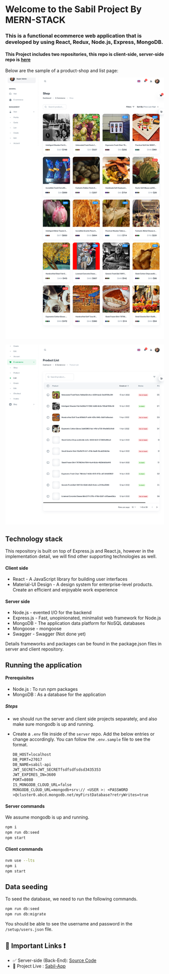 # Welcome to the Sabil Project By MERN-STACK
### This is a functional ecommerce web application that is developed by using React, Redux, Node.js, Express, MongoDB.
#### This Project includes two repositories, this repo is client-side, server-side repo is [here](https://github.com/shakilhasan/sabil-api)

Below are the sample of a product-shop and list page:

![Product List Page](docs/images/product-shop.png)

![Product List Page](docs/images/product-list-search.png)

## Technology stack

This repository is built on top of Express.js and React.js, however in the implementation detail, we will find other supporting technologies as well.

#### Client side

- React - A JavaScript library for building user interfaces
- Material-UI Design - A design system for enterprise-level products. Create an efficient and enjoyable work experience

#### Server side

- Node.js - evented I/O for the backend
- Express.js - Fast, unopinionated, minimalist web framework for Node.js
- MongoDB - The application data platform for NoSQL databases
- Mongoose - mongoose
- Swagger - Swagger (Not done yet)

Details frameworks and packages can be found in the package.json files in server and client repository.
## Running the application
#### Prerequisites

- Node.js : To run npm packages
- MongoDB : As a database for the application

##### Steps

- we should run the server and client side projects separately, and also make sure mongodb is up and running.
- Create a `.env` file inside of the `server` repo. Add the below entries or change accordingly. You can follow the `.env.sample` file to see the format.

  ```
  DB_HOST=localhost
  DB_PORT=27017
  DB_NAME=sabil-api
  JWT_SECRET=JWT_SECRETfsdfsdfsdsd3435353
  JWT_EXPIRES_IN=3600
  PORT=8080
  IS_MONGODB_CLOUD_URL=false
  MONGODB_CLOUD_URL=mongodb+srv:// <USER >: <PASSWORD >@cluster0.abcd.mongodb.net/myFirstDatabase?retryWrites=true
  ```

#### Server commands
We assume mongodb is up and running.
```sh
npm i
npm run db:seed
npm start
```

#### Client commands

```sh
nvm use --lts
npm i
npm start
```

## Data seeding

To seed the database, we need to run the following commands.

```sh
npm run db:seed
npm run db:migrate
```

You should be able to see the username and password in the `/setup/users.json` file.

## 🔗 Important Links ❗
- ✅ Server-side (Back-End):  [Source Code](https://github.com/shakilhasan/sabil-api)
- 🔴 Project Live : [Sabil-App](https://sabil.vercel.app)
